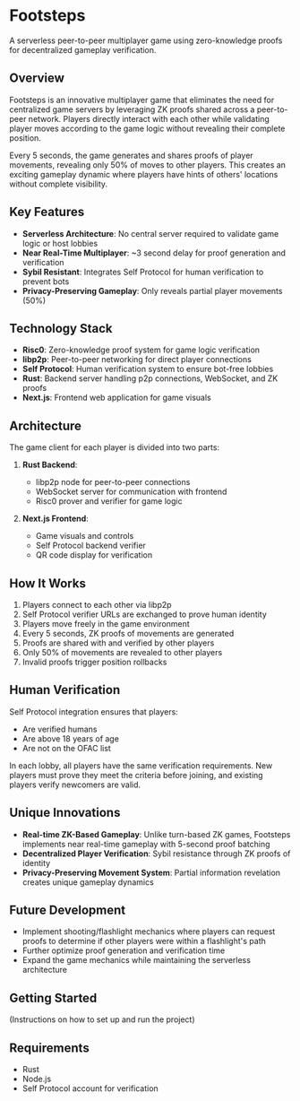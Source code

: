 # Footsteps

A serverless peer-to-peer multiplayer game using zero-knowledge proofs for decentralized gameplay verification.

## Overview

Footsteps is an innovative multiplayer game that eliminates the need for centralized game servers by leveraging ZK proofs shared across a peer-to-peer network. Players directly interact with each other while validating player moves according to the game logic without revealing their complete position.

Every 5 seconds, the game generates and shares proofs of player movements, revealing only 50% of moves to other players. This creates an exciting gameplay dynamic where players have hints of others' locations without complete visibility.

## Key Features

- **Serverless Architecture**: No central server required to validate game logic or host lobbies
- **Near Real-Time Multiplayer**: ~3 second delay for proof generation and verification
- **Sybil Resistant**: Integrates Self Protocol for human verification to prevent bots
- **Privacy-Preserving Gameplay**: Only reveals partial player movements (50%)

## Technology Stack

- **Risc0**: Zero-knowledge proof system for game logic verification
- **libp2p**: Peer-to-peer networking for direct player connections
- **Self Protocol**: Human verification system to ensure bot-free lobbies
- **Rust**: Backend server handling p2p connections, WebSocket, and ZK proofs
- **Next.js**: Frontend web application for game visuals

## Architecture

The game client for each player is divided into two parts:

1. **Rust Backend**:
   - libp2p node for peer-to-peer connections
   - WebSocket server for communication with frontend
   - Risc0 prover and verifier for game logic

2. **Next.js Frontend**:
   - Game visuals and controls
   - Self Protocol backend verifier
   - QR code display for verification

## How It Works

1. Players connect to each other via libp2p
2. Self Protocol verifier URLs are exchanged to prove human identity
3. Players move freely in the game environment
4. Every 5 seconds, ZK proofs of movements are generated
5. Proofs are shared with and verified by other players
6. Only 50% of movements are revealed to other players
7. Invalid proofs trigger position rollbacks

## Human Verification

Self Protocol integration ensures that players:
- Are verified humans
- Are above 18 years of age
- Are not on the OFAC list

In each lobby, all players have the same verification requirements. New players must prove they meet the criteria before joining, and existing players verify newcomers are valid.

## Unique Innovations

- **Real-time ZK-Based Gameplay**: Unlike turn-based ZK games, Footsteps implements near real-time gameplay with 5-second proof batching
- **Decentralized Player Verification**: Sybil resistance through ZK proofs of identity
- **Privacy-Preserving Movement System**: Partial information revelation creates unique gameplay dynamics

## Future Development

- Implement shooting/flashlight mechanics where players can request proofs to determine if other players were within a flashlight's path
- Further optimize proof generation and verification time
- Expand the game mechanics while maintaining the serverless architecture

## Getting Started

(Instructions on how to set up and run the project)

## Requirements

- Rust
- Node.js
- Self Protocol account for verification
